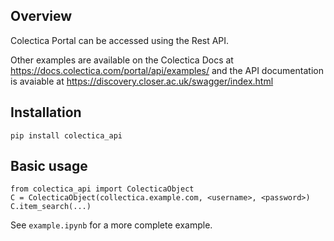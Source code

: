 ## Overview

Colectica Portal can be accessed using the Rest API. 

Other examples are available on the Colectica Docs at https://docs.colectica.com/portal/api/examples/ 
and the API documentation is avaiable at https://discovery.closer.ac.uk/swagger/index.html

## Installation

```
pip install colectica_api
```

## Basic usage

```
from colectica_api import ColecticaObject
C = ColecticaObject(collectica.example.com, <username>, <password>)
C.item_search(...)
```

See `example.ipynb` for a more complete example.
